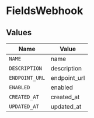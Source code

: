 # FieldsWebhook


## Values

| Name           | Value          |
| -------------- | -------------- |
| `NAME`         | name           |
| `DESCRIPTION`  | description    |
| `ENDPOINT_URL` | endpoint_url   |
| `ENABLED`      | enabled        |
| `CREATED_AT`   | created_at     |
| `UPDATED_AT`   | updated_at     |